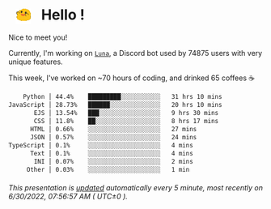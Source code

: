 <h1>   <img src="./spoinky.gif" style="vertical-align:middle;" width="30px">   Hello ! </h1>

Nice to meet you!

Currently, I'm working on <a href='https://github.com/Asgarrrr/Luna'>`Luna`</a>, a Discord bot used by 74875 users with very unique features.

This week, I've worked on ~70 hours of coding, and drinked 65 coffees ☕

```
    Python │ 44.4%    █████████░░░░░░░░░░░   31 hrs 10 mins
JavaScript │ 28.73%   ██████░░░░░░░░░░░░░░   20 hrs 10 mins
       EJS │ 13.54%   ███░░░░░░░░░░░░░░░░░   9 hrs 30 mins
       CSS │ 11.8%    ██░░░░░░░░░░░░░░░░░░   8 hrs 17 mins
      HTML │ 0.66%    ░░░░░░░░░░░░░░░░░░░░   27 mins
      JSON │ 0.57%    ░░░░░░░░░░░░░░░░░░░░   24 mins
TypeScript │ 0.1%     ░░░░░░░░░░░░░░░░░░░░   4 mins
      Text │ 0.1%     ░░░░░░░░░░░░░░░░░░░░   4 mins
       INI │ 0.07%    ░░░░░░░░░░░░░░░░░░░░   2 mins
     Other │ 0.03%    ░░░░░░░░░░░░░░░░░░░░   1 min
```

###### This presentation is [updated](https://github.com/Asgarrrr) automatically every 5 minute, most recently on 6/30/2022, 07:56:57 AM ( UTC±0 ).